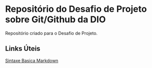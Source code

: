 # Repositório do Desafio de Projeto sobre Git/Github da DIO
Repositório criado para o Desafio de Projeto.

## Links Úteis
[Sintaxe Basica Markdown](https://www.markdownguide.org/basic-syntax)
